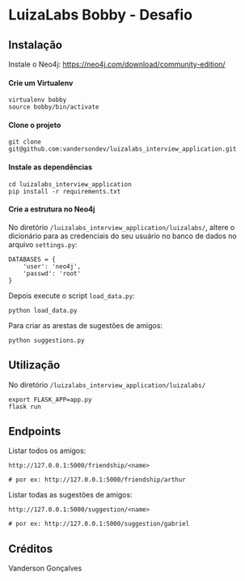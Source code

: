 # LuizaLabs Bobby - Desafio

## Instalação

Instale o Neo4j: https://neo4j.com/download/community-edition/

#### Crie um Virtualenv

```
virtualenv bobby
source bobby/bin/activate
```
#### Clone o projeto

```
git clone git@github.com:vandersondev/luizalabs_interview_application.git
```

#### Instale as dependências

```
cd luizalabs_interview_application
pip install -r requirements.txt
```
#### Crie a estrutura no Neo4j

No diretório `/luizalabs_interview_application/luizalabs/`, altere o dicionário para as credenciais do seu usuário no banco de dados no arquivo `settings.py`:
```
DATABASES = {
    'user': 'neo4j',
    'passwd': 'root'
}
```

Depois execute o script `load_data.py`:

```
python load_data.py
```

Para criar as arestas de sugestões de amigos:

```
python suggestions.py
```

## Utilização

No diretório `/luizalabs_interview_application/luizalabs/`

```
export FLASK_APP=app.py
flask run
```
## Endpoints

Listar todos os amigos:

```
http://127.0.0.1:5000/friendship/<name>

# por ex: http://127.0.0.1:5000/friendship/arthur
```

Listar todas as sugestões de amigos:

```
http://127.0.0.1:5000/suggestion/<name>

# por ex: http://127.0.0.1:5000/suggestion/gabriel
```

## Créditos

Vanderson Gonçalves
